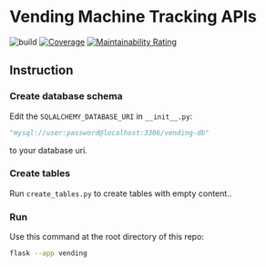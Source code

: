 # Vending Machine Tracking APIs
![build](https://github.com/fordkuppp/vending/actions/workflows/build.yml/badge.svg)
[![Coverage](https://sonarcloud.io/api/project_badges/measure?project=fordkuppp_vending&metric=coverage)](https://sonarcloud.io/summary/new_code?id=fordkuppp_vending)
[![Maintainability Rating](https://sonarcloud.io/api/project_badges/measure?project=fordkuppp_vending&metric=sqale_rating)](https://sonarcloud.io/summary/new_code?id=fordkuppp_vending)

## Instruction

### Create database schema
Edit the `SQLALCHEMY_DATABASE_URI` in `__init__.py`:
```python
"mysql://user:password@localhost:3306/vending-db"
```
to your database uri.

### Create tables
Run `create_tables.py` to create tables with empty content..

### Run
Use this command at the root directory of this repo:
```sh
flask --app vending
```
